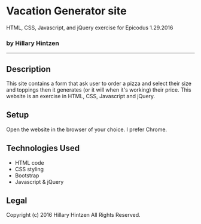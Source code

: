 # Vacation Generator site
HTML, CSS, Javascript, and jQuery exercise for Epicodus 1.29.2016
### by Hillary Hintzen

***

## Description
This site contains a form that ask user to order a pizza and select their size and toppings then it generates (or it will when it's working) their price. This website is an exercise in HTML, CSS, Javascript and jQuery.

## Setup
Open the website in the browser of your choice. I prefer Chrome.

## Technologies Used
* HTML code
* CSS styling
* Bootstrap
* Javascript & jQuery

## Legal
Copyright (c) 2016 Hillary Hintzen All Rights Reserved.
